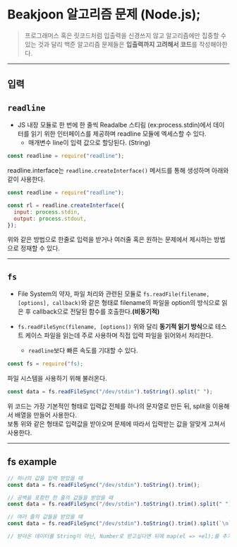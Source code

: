 # Beakjoon 알고리즘 문제 (Node.js);

> 프로그래머스 혹은 릿코드처럼 입출력을 신경쓰지 않고 알고리즘에만 집중할 수 있는 것과 달리 백준 알고리즘 문제들은 **입출력까지 고려해서 코드**를 작성해야한다.

---

## 입력

## `readline`

- JS 내장 모듈로 한 번에 한 줄씩 Readalbe 스티림 (ex:process.stdin)에서 데이터를 읽기 위한 인터페이스를 제공하며 readline 모듈에 엑세스할 수 있다.
  - 매개변수 line이 입력 값으로 할당된다. (String)

```js
const readline = require("readline");
```

readline.interface는 `readline.createInterface()` 메서드를 통해 생성하며 아래와 같이 사용한다.

```js
const readline = require("readline");

const rl = readline.createInterface({
  input: process.stdin,
  output: process.stdout,
});
```

위와 같은 방법으로 한줄로 입력을 받거나 여러줄 혹은 원하는 문제에서 제시하는 방법으로 정재할 수 있다.

---

## `fs`

- File System의 약자, 파일 처리와 관련된 모듈로 `fs.readFile(filename, [options], callback)`와 같은 형태로 filename의 파일을 option의 방식으로 읽은 후 callback으로 전달된 함수를 호출한다.**(비동기적)**

- `fs.readFileSync(filename, [options])` 위와 달리 **동기적 읽기 방식**으로 테스트 케이스 파일을 읽는데 주로 사용하며 직접 입력 파일을 읽어와서 처리한다.
  - `readline`보다 빠른 속도를 기대할 수 있다.

```js
const fs = require("fs);
```

파일 시스템을 사용하기 위해 불러온다.

```js
const data = fs.readFileSync("/dev/stdin").toString().split(" ");
```

위 코드는 가장 기본적인 형태로 입력값 전체를 하나의 문자열로 만든 뒤, split을 이용해서 배열을 만들어 사용한다.<br>
보통 위와 같은 형태로 입력값을 받아오며 문제에 따라서 입력받는 값을 알맞게 고쳐서 사용한다.

---

## fs example

```js
// 하나의 값을 입력 받았을 때
const data = fs.readFileSync("/dev/stdin").toString().trim();

// 공백을 포함한 한 줄의 값들을 받았을 때
const data = fs.readFileSync("/dev/stdin").toString().trim().split(" ");

// 여러 줄의 값들을 받았을 때
const data = fs.readFileSync("/dev/stdin").toString().trim().split(`\n`);

// 받아온 데이터를 String이 아닌, Number로 받고싶다면 뒤에 map(el => +el);를 추가한다.
```
